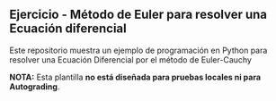 ## Ejercicio - Método de Euler para resolver una Ecuación diferencial

Este repositorio muestra un ejemplo de programación en Python para resolver una Ecuación Diferencial por el método de Euler-Cauchy

**NOTA:** Esta plantilla **no está diseñada para pruebas locales ni para Autograding**.
